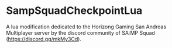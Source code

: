 # SampSquadCheckpointLua
A lua modification dedicated to the Horizong Gaming San Andreas Multiplayer server by the discord community of SA:MP Squad (https://discord.gg/mkMy3Cd).
